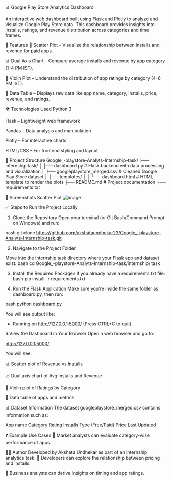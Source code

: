 📊 Google Play Store Analytics Dashboard

An interactive web dashboard built using Flask and Plotly to analyze and visualize Google Play Store data. This dashboard provides insights into installs, ratings, and revenue distribution across categories and time frames.

🚀 Features
💸 Scatter Plot – Visualize the relationship between installs and revenue for paid apps.

📊 Dual Axis Chart – Compare average installs and revenue by app category (1–4 PM IST).

🎻 Violin Plot – Understand the distribution of app ratings by category (4–6 PM IST).

🧾 Data Table – Displays raw data like app name, category, installs, price, revenue, and ratings.

🛠️ Technologies Used
Python 3

Flask – Lightweight web framework

Pandas – Data analysis and manipulation

Plotly – For interactive charts

HTML/CSS – For frontend styling and layout

📁 Project Structure
Google_-playstore-Analyts-Internship-task/
├── internship task/
│   ├── dashboard.py              # Flask backend with data processing and visualization
│   ├── googleplaystore_merged.csv  # Cleaned Google Play Store dataset
│   ├── templates/
│   │   └── dashboard.html        # HTML template to render the plots
├── README.md                     # Project documentation
├── requirements.txt


📸 Screenshots
Scatter Plot
![image](https://github.com/user-attachments/assets/567f535c-db9d-422c-a27c-292d7f6537f1)

✅ Steps to Run the Project Locally
1. Clone the Repository
Open your terminal (or Git Bash/Command Prompt on Windows) and run:

bash
git clone https://github.com/akshataundhekar23/Google_-playstore-Analyts-Internship-task.git

2. Navigate to the Project Folder
   
Move into the internship task directory where your Flask app and dataset exist:
bash
cd Google_-playstore-Analyts-Internship-task/internship\ task

3. Install the Required Packages
If you already have a requirements.txt file:
bash
pip install -r requirements.txt

4. Run the Flask Application
Make sure you're inside the same folder as dashboard.py, then run:

bash
python dashboard.py

You will see output like:
 * Running on http://127.0.0.1:5000/ (Press CTRL+C to quit)

6.View the Dashboard in Your Browser
Open a web browser and go to:

http://127.0.0.1:5000/

You will see:

📊 Scatter plot of Revenue vs Installs

📈 Dual axis chart of Avg Installs and Revenue

🎻 Violin plot of Ratings by Category

🧾 Data table of apps and metrics

📊 Dataset Information
The dataset googleplaystore_merged.csv contains information such as:

App name
Category
Rating
Installs
Type (Free/Paid)
Price
Last Updated

❓ Example Use Cases
📱 Market analysts can evaluate category-wise performance of apps.

👩‍💻 Author
Developed by Akshata Undhekar as part of an internship analytics task.
💼 Developers can explore the relationship between pricing and installs.

🎯 Business analysts can derive insights on timing and app ratings.

